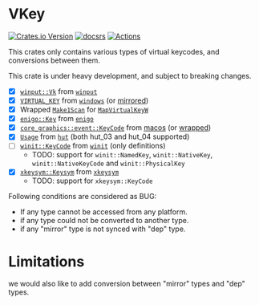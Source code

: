 # VKey
[![Crates.io Version](https://img.shields.io/crates/v/vkey)](https://crates.io/crates/vkey)
[![docsrs](https://img.shields.io/docsrs/vkey)](https://docs.rs/vkey/latest/vkey/)
[![Actions](https://github.com/clouds56/vkey-rs/actions/workflows/rust.yml/badge.svg)](https://github.com/clouds56/vkey-rs/actions/workflows/rust.yml)

This crates only contains various types of virtual keycodes, and conversions between them.

This crate is under heavy development, and subject to breaking changes.

- [x] [`winput::Vk`](https://docs.rs/winput/latest/winput/enum.Vk.html) from [`winput`](https://github.com/gymore-io/winput)
- [x] [`VIRTUAL_KEY`](https://microsoft.github.io/windows-docs-rs/doc/windows/Win32/UI/Input/KeyboardAndMouse/struct.VIRTUAL_KEY.html) from [`windows`](https://github.com/microsoft/windows-rs) (or [mirrored](https://docs.rs/vkey/latest/vkey/mirror/winput/enum.Vk.html))
- [x] Wrapped [`Make1Scan`](https://docs.rs/vkey/latest/vkey/mirror/make1/struct.Make1Code.html) for [`MapVirtualKeyW`](https://learn.microsoft.com/en-us/windows/win32/api/winuser/nf-winuser-mapvirtualkeyw)
- [x] [`enigo::Key`](https://docs.rs/enigo/latest/enigo/enum.Key.html) from [`enigo`](https://github.com/enigo-rs/enigo)
- [x] [`core_graphics::event::KeyCode`](https://docs.rs/core-graphics/0.24.0/core_graphics/event/struct.KeyCode.html) from [macos](https://github.com/servo/core-foundation-rs) (or [wrapped](https://docs.rs/vkey/latest/vkey/mirror/macos_ext/struct.CGKeyCode.html))
- [x] [`Usage`](https://docs.rs/hut/latest/hut/enum.Usage.html) from [`hut`](https://github.com/hidutils/hut) (both hut_03 and hut_04 supported)
- [ ] [`winit::KeyCode`](https://docs.rs/winit/latest/winit/keyboard/enum.KeyCode.html) from [`winit`](https://github.com/rust-windowing/winit) (only definitions)
    * TODO: support for `winit::NamedKey`, `winit::NativeKey`, `winit::NativeKeyCode` and `winit::PhysicalKey`
- [x] [`xkeysym::Keysym`](https://docs.rs/xkeysym/0.2.1/xkeysym/struct.Keysym.html) from [`xkeysym`](https://github.com/rust-windowing/xkeysym)
    * TODO: support for `xkeysym::KeyCode`

Following conditions are considered as BUG:
* If any type cannot be accessed from any platform.
* if any type could not be converted to another type.
* if any "mirror" type is not synced with "dep" type.

# Limitations
we would also like to add conversion between "mirror" types and "dep" types.
